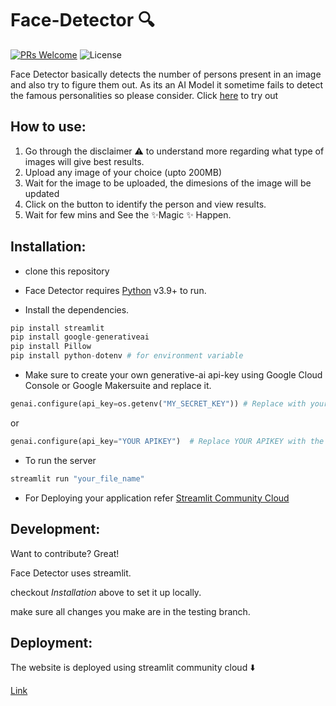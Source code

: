 # Face-Detector 🔍

[![PRs Welcome](https://img.shields.io/badge/PRs-welcome-brightgreen.svg?style=flat-square)](https://makeapullrequest.com)
![License](https://badgen.net/github/license/micromatch/micromatch)


Face Detector basically detects the number of persons present in an image and also try to figure them out. As its an AI Model it sometime fails to detect the famous personalities so please consider.
Click [here](https://face-identifier-f6yfaqdqiygobhgs9qzeky.streamlit.app/) to try out

## How to use:
1. Go through the disclaimer ⚠️ to understand more regarding what type of images will give best results.
2. Upload any image of your choice (upto 200MB)
3. Wait for the image to be uploaded, the dimesions of the image will be updated
4. Click on the button to identify the person and view results.
5. Wait for few mins and See the ✨Magic ✨ Happen.

## Installation:

- clone this repository

- Face Detector requires [Python](https://www.python.org/) v3.9+ to run.

- Install the dependencies.

```python
pip install streamlit
pip install google-generativeai
pip install Pillow
pip install python-dotenv # for environment variable
```
- Make sure to create your own generative-ai api-key using Google Cloud Console or Google Makersuite and replace it.

```python
genai.configure(api_key=os.getenv("MY_SECRET_KEY")) # Replace with your own api-key by creating .env file
```
or 
```python
genai.configure(api_key="YOUR APIKEY")  # Replace YOUR APIKEY with the actual value of your apikey 
```

- To run the server
```python
streamlit run "your_file_name"
```

- For Deploying your application refer [Streamlit Community Cloud](https://docs.streamlit.io/streamlit-community-cloud/get-started)

## Development:

Want to contribute? Great!

Face Detector uses streamlit.

checkout *Installation* above to set it up locally.

make sure all changes you make are in the testing branch. 

## Deployment:

The website is deployed using streamlit community cloud ⬇️

[Link](https://face-identifier-f6yfaqdqiygobhgs9qzeky.streamlit.app/) 
